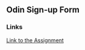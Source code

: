## Odin Sign-up Form

### Links

[Link to the Assignment](https://www.theodinproject.com/lessons/intermediate-html-and-css-sign-up-form)